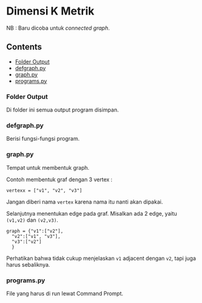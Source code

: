 # Dimensi K Metrik

NB : Baru dicoba untuk _connected graph_.

## Contents
- [Folder Output](#folder-output)
- [defgraph.py](#defgraphpy)
- [graph.py](#graphpy)
- [programs.py](#programspy)

### Folder Output
Di folder ini semua output program disimpan.

### defgraph.py
Berisi fungsi-fungsi program.

### graph.py
Tempat untuk membentuk graph.

Contoh membentuk graf dengan 3 vertex :
```
vertexx = ["v1", "v2", "v3"]
```
Jangan diberi nama `vertex` karena nama itu nanti akan dipakai.

Selanjutnya menentukan edge pada graf. Misalkan ada 2 edge, yaitu `(v1,v2)` dan `(v2,v3)`.
```
graph = {"v1":["v2"],
  "v2":["v1", "v3"],
  "v3":["v2"]
  }
```
Perhatikan bahwa tidak cukup menjelaskan `v1` adjacent dengan `v2`, tapi juga harus sebaliknya.

### programs.py
File yang harus di run lewat Command Prompt.
